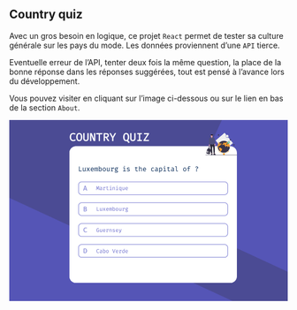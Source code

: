 ## Country quiz

Avec un gros besoin en logique, ce projet `React` permet de tester sa culture générale sur les pays du mode. Les données proviennent d’une `API` tierce.

Eventuelle erreur de l’API, tenter deux fois la même question, la place de la bonne réponse dans les réponses suggérées, tout est pensé à l’avance lors du développement. 

Vous pouvez visiter en cliquant sur l’image ci-dessous ou sur le lien en bas de la section `About`.

<a href = "https://yousoumar.github.io/country-quiz/"><img src = "./secreenshot.png"></img></a>
